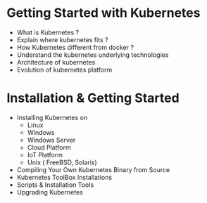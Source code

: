 # Getting Started with Kubernetes
- What is Kubernetes ?
- Explain where kubernetes fits ?
- How Kubernetes different from docker ?
- Understand the kubernetes underlying technologies
- Architecture of kubernetes
- Evolution of kubernetes platform

# Installation & Getting Started
- Installing Kubernetes on 
   - Linux
   - Windows 
   - Windows Server
   - Cloud Platform
   - IoT Platform
   - Unix ( FreeBSD, Solaris)  
- Compiling Your Own Kubernetes Binary from Source
- Kubernetes ToolBox Installations
- Scripts & Installation Tools
- Upgrading Kubernetes
